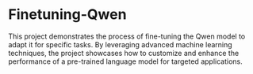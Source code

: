 # Finetuning-Qwen
This project demonstrates the process of fine-tuning the Qwen model to adapt it for specific tasks. By leveraging advanced machine learning techniques, the project showcases how to customize and enhance the performance of a pre-trained language model for targeted applications.
